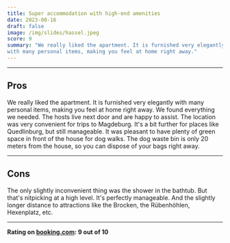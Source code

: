 ```yaml
---
title: Super accommodation with high-end amenities
date: 2023-08-16
draft: false
image: /img/slides/hassel.jpeg
score: 9
summary: "We really liked the apartment. It is furnished very elegantly 
with many personal items, making you feel at home right away."
---
```


---

## Pros

We really liked the apartment. It is furnished very elegantly 
with many personal items, making you feel at home right away.
We found everything we needed. The hosts live next door and are happy to assist.
The location was very convenient for trips to Magdeburg. It's a bit further for places like Quedlinburg, 
but still manageable.
It was pleasant to have plenty of green space in front of the house for dog walks. 
The dog waste bin is only 20 meters from the house, so you can dispose of your bags right away.

---

## Cons

The only slightly inconvenient thing was the shower in the bathtub. 
But that's nitpicking at a high level. 
It's perfectly manageable.
And the slightly longer distance to attractions like the Brocken, the Rübenhöhlen, Hexenplatz, etc.

---

**Rating on [booking.com](https://www.booking.com/hotel/de/gasthaus-wini.de.html): 9 out of 10**
